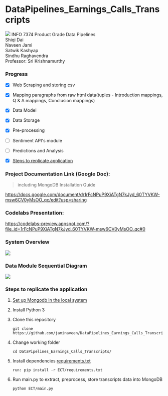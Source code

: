 # DataPipelines_Earnings_Calls_Transcripts
![](https://github.com/jaminaveen/DataPipelines_Earnings_Calls_Transcripts/blob/master/Notched%20N%20Motto_RB.png)
INFO 7374 Product Grade Data Pipelines</br>
Shiqi Dai</br>
Naveen Jami</br>
Satwik Kashyap</br>
Sindhu Raghavendra</br>
Professor: Sri Krishnamurthy</br>

### Progress
   - [x] Web Scraping and storing csv
   - [x] Mapping paragraphs from raw html data(tuples - Introduction mappings, Q & A mappings, Conclusion mappings)
   - [x] Data Model
   - [x] Data Storage 
   - [x] Pre-processing
   - [ ] Sentiment API's module
   - [ ] Predictions and Analysis
   - [x] [Steps to replicate application](setup_instructions)


### Project Documentation Link (Google Doc):
> including MongoDB Installation Guide

https://docs.google.com/document/d/1rFcNPuP9XiATgN7kJyd_60TYVKW-msw6CV0yMsOO_qc/edit?usp=sharing

### Codelabs Presentation:

https://codelabs-preview.appspot.com/?file_id=1rFcNPuP9XiATgN7kJyd_60TYVKW-msw6CV0yMsOO_qc#0

### System Overview

![](https://github.com/jaminaveen/DataPipelines_Earnings_Calls_Transcripts/blob/master/INFO7374%20Project1%20Pipeline.jpeg)


### Data Module Sequential Diagram
![](https://github.com/jaminaveen/DataPipelines_Earnings_Calls_Transcripts/blob/master/Data_Module_Sequence_Diagram.png)

<a name="setup_instructions">
   
### Steps to replicate the application

</a>

1. [Set up Mongodb in the local system](https://docs.google.com/document/d/1rFcNPuP9XiATgN7kJyd_60TYVKW-msw6CV0yMsOO_qc/edit#heading=h.ium335l8jusv)

2. Install Python 3

3. Clone this repository

       git clone https://github.com/jaminaveen/DataPipelines_Earnings_Calls_Transcripts.git

4. Change working folder
    
       cd DataPipelines_Earnings_Calls_Transcripts/

5. Install dependencies 
   [requirements.txt](https://github.com/jaminaveen/DataPipelines_Earnings_Calls_Transcripts/blob/master/ECT/requirements.txt)
       
       run: pip install -r ECT/requirements.txt
 
6. Run main.py to extract, preprocess, store transcripts data into MongoDB
     
       python ECT/main.py
    
    
